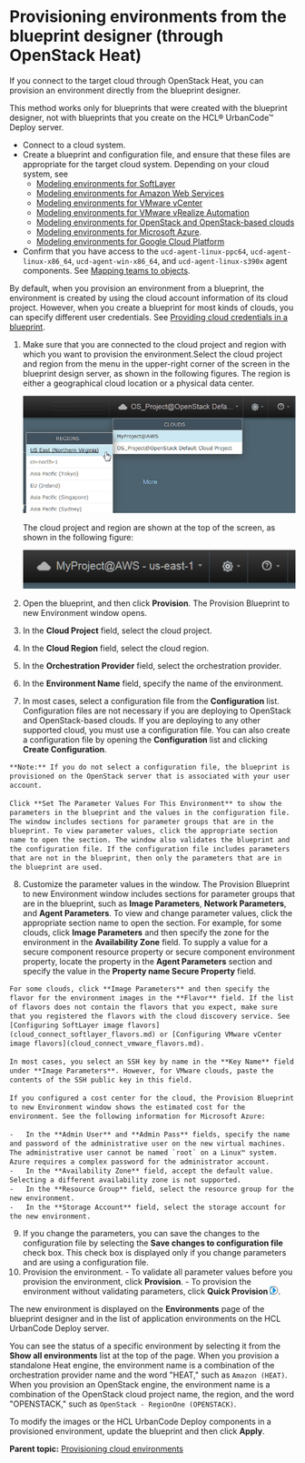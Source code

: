 # Provisioning environments from the blueprint designer \(through OpenStack Heat\)

If you connect to the target cloud through OpenStack Heat, you can provision an environment directly from the blueprint designer.

This method works only for blueprints that were created with the blueprint designer, not with blueprints that you create on the HCL® UrbanCode™ Deploy server.

-   Connect to a cloud system.
-   Create a blueprint and configuration file, and ensure that these files are appropriate for the target cloud system. Depending on your cloud system, see
    -   [Modeling environments for SoftLayer](blueprint_edit_softlayer.md#)
    -   [Modeling environments for Amazon Web Services](blueprint_edit_ec2.md)
    -   [Modeling environments for VMware vCenter](blueprint_edit_vc.md)
    -   [Modeling environments for VMware vRealize Automation](blueprint_edit_vra.md)
    -   [Modeling environments for OpenStack and OpenStack-based clouds](blueprint_edit_os.md)
    -   [Modeling environments for Microsoft Azure](blueprint_edit_azure.md).
    -   [Modeling environments for Google Cloud Platform](blueprint_edit_google_cloud.md)
-   Confirm that you have access to the `ucd-agent-linux-ppc64`, `ucd-agent-linux-x86_64`, `ucd-agent-win-x86_64`, and `ucd-agent-linux-s390x` agent components. See [Mapping teams to objects](../../com.udeploy.admin.doc/topics/security_teams_mapping.md#).

By default, when you provision an environment from a blueprint, the environment is created by using the cloud account information of its cloud project. However, when you create a blueprint for most kinds of clouds, you can specify different user credentials. See [Providing cloud credentials in a blueprint](blueprint_credentials.md).

1.  Make sure that you are connected to the cloud project and region with which you want to provision the environment.Select the cloud project and region from the menu in the upper-right corner of the screen in the blueprint design server, as shown in the following figures. The region is either a geographical cloud location or a physical data center.

    ![Selecting the cloud project and region to use](../images/env_provision_edt_a.gif)

    The cloud project and region are shown at the top of the screen, as shown in the following figure:

    ![The current cloud project and region, which is shown at the top of the screen](../images/env_provision_edt_b.gif)

2.   Open the blueprint, and then click **Provision**. The Provision Blueprint to new Environment window opens.
3.   In the **Cloud Project** field, select the cloud project. 
4.   In the **Cloud Region** field, select the cloud region. 
5.   In the **Orchestration Provider** field, select the orchestration provider. 
6.   In the **Environment Name** field, specify the name of the environment. 
7.   In most cases, select a configuration file from the **Configuration** list. Configuration files are not necessary if you are deploying to OpenStack and OpenStack-based clouds. If you are deploying to any other supported cloud, you must use a configuration file. You can also create a configuration file by opening the **Configuration** list and clicking **Create Configuration**.

    **Note:** If you do not select a configuration file, the blueprint is provisioned on the OpenStack server that is associated with your user account.

    Click **Set The Parameter Values For This Environment** to show the parameters in the blueprint and the values in the configuration file. The window includes sections for parameter groups that are in the blueprint. To view parameter values, click the appropriate section name to open the section. The window also validates the blueprint and the configuration file. If the configuration file includes parameters that are not in the blueprint, then only the parameters that are in the blueprint are used.

8.   Customize the parameter values in the window. The Provision Blueprint to new Environment window includes sections for parameter groups that are in the blueprint, such as **Image Parameters**, **Network Parameters**, and **Agent Parameters**. To view and change parameter values, click the appropriate section name to open the section. For example, for some clouds, click **Image Parameters** and then specify the zone for the environment in the **Availability Zone** field. To supply a value for a secure component resource property or secure component environment property, locate the property in the **Agent Parameters** section and specify the value in the **Property name Secure Property** field.

    For some clouds, click **Image Parameters** and then specify the flavor for the environment images in the **Flavor** field. If the list of flavors does not contain the flavors that you expect, make sure that you registered the flavors with the cloud discovery service. See [Configuring SoftLayer image flavors](cloud_connect_softlayer_flavors.md) or [Configuring VMware vCenter image flavors](cloud_connect_vmware_flavors.md).

    In most cases, you select an SSH key by name in the **Key Name** field under **Image Parameters**. However, for VMware clouds, paste the contents of the SSH public key in this field.

    If you configured a cost center for the cloud, the Provision Blueprint to new Environment window shows the estimated cost for the environment. See the following information for Microsoft Azure:

    -   In the **Admin User** and **Admin Pass** fields, specify the name and password of the administrative user on the new virtual machines. The administrative user cannot be named `root` on a Linux™ system. Azure requires a complex password for the administrator account.
    -   In the **Availability Zone** field, accept the default value. Selecting a different availability zone is not supported.
    -   In the **Resource Group** field, select the resource group for the new environment.
    -   In the **Storage Account** field, select the storage account for the new environment.
9.   If you change the parameters, you can save the changes to the configuration file by selecting the **Save changes to configuration file** check box. This check box is displayed only if you change parameters and are using a configuration file.
10.  Provision the environment. 
    -   To validate all parameter values before you provision the environment, click **Provision**.
    -   To provision the environment without validating parameters, click **Quick Provision** ![](../images/quick_provision_icon.gif).

The new environment is displayed on the **Environments** page of the blueprint designer and in the list of application environments on the HCL UrbanCode Deploy server.

You can see the status of a specific environment by selecting it from the **Show all environments** list at the top of the page. When you provision a standalone Heat engine, the environment name is a combination of the orchestration provider name and the word "HEAT," such as `Amazon (HEAT)`. When you provision an OpenStack engine, the environment name is a combination of the OpenStack cloud project name, the region, and the word "OPENSTACK," such as `OpenStack - RegionOne (OPENSTACK)`.

To modify the images or the HCL UrbanCode Deploy components in a provisioned environment, update the blueprint and then click **Apply**.

**Parent topic:** [Provisioning cloud environments](../../com.edt.doc/topics/env_provision_ov.md)

